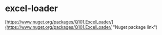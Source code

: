 # excel-loader
[https://www.nuget.org/packages/Q101.ExcelLoader/](https://www.nuget.org/packages/Q101.ExcelLoader/ "Nuget package link")

